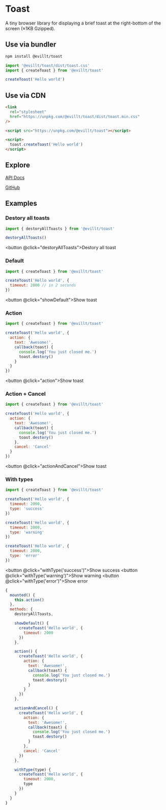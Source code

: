 # Toast

A tiny browser library for displaying a brief toast at the right-bottom of the screen (≈1KB Gzipped).

## Use via bundler

```bash
npm install @evillt/toast
```

```js
import '@evillt/toast/dist/toast.css'
import { createToast } from '@evillt/toast'

createToast('Hello world')
```

## Use via CDN

```html
<link
  rel="stylesheet"
  href="https://unpkg.com/@evillt/toast/dist/toast.min.css"
/>

<script src="https://unpkg.com/@evillt/toast"></script>

<script>
  toast.createToast('Hello world')
</script>
```

## Explore

<a href="/docs/">API Docs</a>

[GitHub](https://github.com/evillt/toast)

## Examples

### Destory all toasts

```js
import { destoryAllToasts } from '@evillt/toast'

destoryAllToasts()
```

<button @click="destoryAllToasts">Destory all toast</button>

### Default

```js
import { createToast } from '@evillt/toast'

createToast('Hello world', {
  timeout: 2000 // in 2 seconds
})
```

<button @click="showDefault">Show toast</button>

### Action

```js
import { createToast } from '@evillt/toast'

createToast('Hello world', {
  action: {
    text: 'Awesome!',
    callback(toast) {
      console.log('You just closed me.')
      toast.destory()
    }
  }
})
```

<button @click="action">Show toast</button>

### Action + Cancel

```js
import { createToast } from '@evillt/toast'

createToast('Hello world', {
  action: {
    text: 'Awesome!',
    callback(toast) {
      console.log('You just closed me.')
      toast.destory()
    },
    cancel: 'Cancel'
  }
})
```

<button @click="actionAndCancel">Show toast</button>

### With types

```js
import { createToast } from '@evillt/toast'

createToast('Hello world', {
  timeout: 2000,
  type: 'success'
})

createToast('Hello world', {
  timeout: 2000,
  type: 'warning'
})

createToast('Hello world', {
  timeout: 2000,
  type: 'error'
})
```

<button @click="withType('success')">Show success</button>
<button @click="withType('warning')">Show warning</button>
<button @click="withType('error')">Show error</button>

```js { mixin: true }
{
  mounted() {
    this.action()
  },
  methods: {
    destoryAllToasts,

    showDefault() {
      createToast('Hello world', {
        timeout: 2000
      })
    },

    action() {
      createToast('Hello world', {
        action: {
          text: 'Awesome!',
          callback(toast) {
            console.log('You just closed me.')
            toast.destory()
          }
        }
      })
    },

    actionAndCancel() {
      createToast('Hello world', {
        action: {
          text: 'Awesome!',
          callback(toast) {
            console.log('You just closed me.')
            toast.destory()
          }
        },
        cancel: 'Cancel'
      })
    },

    withType(type) {
      createToast('Hello world', {
        timeout: 2000,
        type
      })
    }
  }
}
```
